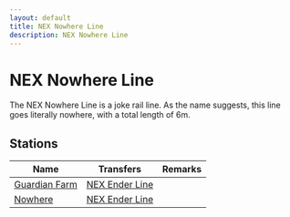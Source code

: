 ```yaml
---
layout: default
title: NEX Nowhere Line
description: NEX Nowhere Line
---
```


# NEX Nowhere Line

The NEX Nowhere Line is a joke rail line. As the name suggests, this line goes literally
nowhere, with a total length of 6m.

## Stations

| Name | Transfers | Remarks |
| ----                                          | ----------  | ------- |
| [Guardian Farm](/rail-stations/guardian-farm) | [NEX Ender Line](/rail-lines/nex-ender-line)| |
| [Nowhere](/rail-stations/nowhere) | [NEX Ender Line](/rail-lines/nex-ender-line) | |
